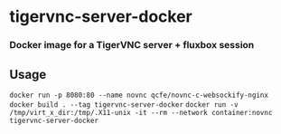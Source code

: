 # tigervnc-server-docker
### Docker image for a TigerVNC server + fluxbox session

## Usage
`docker run -p 8080:80 --name novnc qcfe/novnc-c-websockify-nginx`
`docker build . --tag tigervnc-server-docker`
`docker run -v /tmp/virt_x_dir:/tmp/.X11-unix -it --rm --network container:novnc tigervnc-server-docker`
